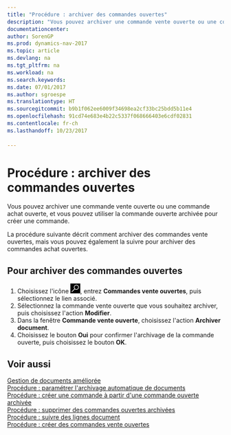 ```yaml
---
title: "Procédure : archiver des commandes ouvertes"
description: "Vous pouvez archiver une commande vente ouverte ou une commande achat ouverte, et vous pouvez utiliser la commande ouverte archivée pour créer une commande."
documentationcenter: 
author: SorenGP
ms.prod: dynamics-nav-2017
ms.topic: article
ms.devlang: na
ms.tgt_pltfrm: na
ms.workload: na
ms.search.keywords: 
ms.date: 07/01/2017
ms.author: sgroespe
ms.translationtype: HT
ms.sourcegitcommit: b9b1f062ee6009f34698ea2cf33bc25bdd5b11e4
ms.openlocfilehash: 91cd74e683e4b22c5337f068666403e6cdf02831
ms.contentlocale: fr-ch
ms.lasthandoff: 10/23/2017

---
```

# <a name="how-to-archive-blanket-orders"></a>Procédure : archiver des commandes ouvertes
Vous pouvez archiver une commande vente ouverte ou une commande achat ouverte, et vous pouvez utiliser la commande ouverte archivée pour créer une commande.  

La procédure suivante décrit comment archiver des commandes vente ouvertes, mais vous pouvez également la suivre pour archiver des commandes achat ouvertes.  

## <a name="to-archive-blanket-orders"></a>Pour archiver des commandes ouvertes  

1.  Choisissez l'icône ![Page ou état pour la recherche](../../media/ui-search/search_small.png "icône Page ou état pour la recherche"), entrez **Commandes vente ouvertes**, puis sélectionnez le lien associé.  
2.  Sélectionnez la commande vente ouverte que vous souhaitez archiver, puis choisissez l'action **Modifier**.  
3.  Dans la fenêtre **Commande vente ouverte**, choisissez l'action **Archiver document**.  
4.  Choisissez le bouton **Oui** pour confirmer l'archivage de la commande ouverte, puis choisissez le bouton **OK**.  

## <a name="see-also"></a>Voir aussi  
 [Gestion de documents améliorée](enhanced-document-management.md)   
 [Procédure : paramétrer l'archivage automatique de documents](how-to-set-up-automatic-archiving-of-documents.md)   
 [Procédure : créer une commande à partir d'une commande ouverte archivée](how-to-create-an-order-from-an-archived-blanket-order.md)   
 [Procédure : supprimer des commandes ouvertes archivées](how-to-delete-archived-blanket-orders.md)   
 [Procédure : suivre des lignes document](how-to-track-document-lines.md)   
 [Procédure : créer des commandes vente ouvertes](../../sales-how-to-create-blanket-sales-orders.md)  

